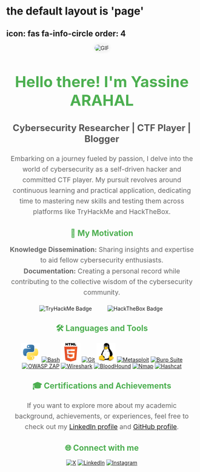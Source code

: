 # the default layout is 'page'
icon: fas fa-info-circle
order: 4
---

<p align="center">
  <img src="https://hips.hearstapps.com/digitalspyuk.cdnds.net/16/36/1473269189-giphy-8.gif" alt="GIF" width="500" style="border-radius: 10px; box-shadow: 0px 0px 10px rgba(0, 0, 0, 0.1);">
</p>

<h1 align="center" style="color: #4CAF50; font-size: 2.5rem;">Hello there! I'm Yassine ARAHAL</h1>
<h3 align="center" style="color: #555; font-size: 1.5rem;">Cybersecurity Researcher | CTF Player | Blogger</h3>

<p align="center" style="max-width: 800px; margin: auto; font-size: 1.1rem; line-height: 1.6; color: #666;">
Embarking on a journey fueled by passion, I delve into the world of cybersecurity as a self-driven hacker and committed CTF player. 
My pursuit revolves around continuous learning and practical application, dedicating time to mastering new skills and testing them across platforms like TryHackMe and HackTheBox.
</p>

<h2 align="center" style="color: #4CAF50;">🌟 My Motivation</h2>
<p align="center" style="max-width: 800px; margin: auto; font-size: 1.1rem; line-height: 1.6; color: #666;">
<strong>Knowledge Dissemination:</strong> Sharing insights and expertise to aid fellow cybersecurity enthusiasts.<br>
<strong>Documentation:</strong> Creating a personal record while contributing to the collective wisdom of the cybersecurity community.
</p>

<div style="display: flex; justify-content: center; gap: 30px; align-items: center; margin-top: 20px;">
    <img src="https://tryhackme-badges.s3.amazonaws.com/1154151.png" alt="TryHackMe Badge" width="150"/>
    <img src="https://www.hackthebox.com/badge/image/1712460" alt="HackTheBox Badge" width="150"/>
</div>

<h2 align="center" style="color: #4CAF50;">🛠️ Languages and Tools</h2>
<p align="center">
<a href="https://www.python.org" target="blank"><img src="https://raw.githubusercontent.com/devicons/devicon/master/icons/python/python-original.svg" alt="Python" width="50" height="50"/></a>
<a href="https://www.gnu.org/software/bash/" target="blank"><img src="https://community.infoblox.com/t5/image/serverpage/image-id/2195iA290BF7E3BA6064D/image-size/large/is-moderation-mode/true?v=v2&px=999" alt="Bash" width="50" height="50"/></a>
<a href="https://www.w3.org/html/" target="blank"><img src="https://raw.githubusercontent.com/devicons/devicon/master/icons/html5/html5-original-wordmark.svg" alt="HTML5" width="50" height="50"/></a>
<a href="https://git-scm.com/" target="_blank"><img src="https://www.vectorlogo.zone/logos/git-scm/git-scm-icon.svg" alt="Git" width="50" height="50"/></a>
<a href="https://www.linux.org/" target="_blank"><img src="https://raw.githubusercontent.com/devicons/devicon/master/icons/linux/linux-original.svg" alt="Linux" width="50" height="50"/></a>
<a href="https://www.metasploit.com" target="_blank"><img src="https://www.metasploit.com/includes/images/favicon.ico" alt="Metasploit" width="50" height="50"/></a>
<a href="https://portswigger.net/burp" target="_blank"><img src="https://avatars.githubusercontent.com/u/13749115?s=200&v=4" alt="Burp Suite" width="50" height="50"/></a>
<a href="https://www.zaproxy.org/" target="_blank"><img src="https://avatars.githubusercontent.com/u/6716868?s=48&v=4" alt="OWASP ZAP" width="50" height="50"/></a>
<a href="https://www.wireshark.org/" target="_blank"><img src="https://www.wireshark.org/assets/icons/favicon.ico" alt="Wireshark" width="50" height="50"/></a>
<a href="https://github.com/BloodHoundAD/BloodHound" target="_blank"><img src="https://avatars.githubusercontent.com/u/25502277?s=48&v=4" alt="BloodHound" width="50" height="50"/></a>
<a href="https://nmap.org/" target="_blank"><img src="https://avatars.githubusercontent.com/u/63385?s=48&v=4" alt="Nmap" width="50" height="50"/></a>
<a href="https://hashcat.net/hashcat/" target="_blank"><img src="https://avatars.githubusercontent.com/u/15949799?s=48&v=4" alt="Hashcat" width="50" height="50"/></a>
</p>

<h2 align="center" style="color: #4CAF50;">🎓 Certifications and Achievements</h2>
<p align="center" style="max-width: 800px; margin: auto; font-size: 1.1rem; line-height: 1.6; color: #666;">
If you want to explore more about my academic background, achievements, or experiences, feel free to check out my 
<a href="https://www.linkedin.com/in/yassinearahal/">LinkedIn profile</a> and 
<a href="https://github.com/yassinearahal">GitHub profile</a>.
</p>

<h2 align="center" style="color: #4CAF50;">🌐 Connect with me</h2>
<p align="center">
<a href="https://x.com/yassinearahal"><img src="https://img.shields.io/badge/X-black.svg?logo=X&logoColor=white" alt="X"></a>
<a href="https://linkedin.com/in/yassinearahal"><img src="https://img.shields.io/badge/LinkedIn-%230077B5.svg?logo=linkedin&logoColor=white" alt="LinkedIn"></a>
<a href="https://instagram.com/yassinearahal"><img src="https://img.shields.io/badge/Instagram-%23E4405F.svg?logo=Instagram&logoColor=white" alt="Instagram"></a>
</p>
